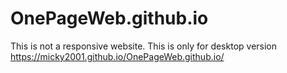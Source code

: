 # OnePageWeb.github.io

This is not a responsive website. This is only for desktop version
https://micky2001.github.io/OnePageWeb.github.io/
